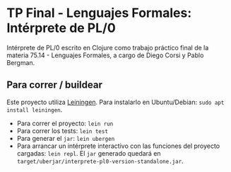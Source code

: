 # TP Final - Lenguajes Formales: Intérprete de PL/0

Intérprete de PL/0 escrito en Clojure como trabajo práctico final de la
materia 75.14 - Lenguajes Formales, a cargo de Diego Corsi y Pablo Bergman.

## Para correr / buildear

Este proyecto utiliza [Leiningen](https://github.com/technomancy/leiningen/blob/stable/README.md). Para instalarlo en Ubuntu/Debian: `sudo apt install leiningen`.

- Para correr el proyecto: `lein run`
- Para correr los tests: `lein test`
- Para generar el `jar`: `lein ubergen`
- Para arrancar un intérprete interactivo con las funciones del proyecto cargadas: `lein repl`. El `jar` generado quedará en `target/uberjar/interprete-pl0-version-standalone.jar`.
